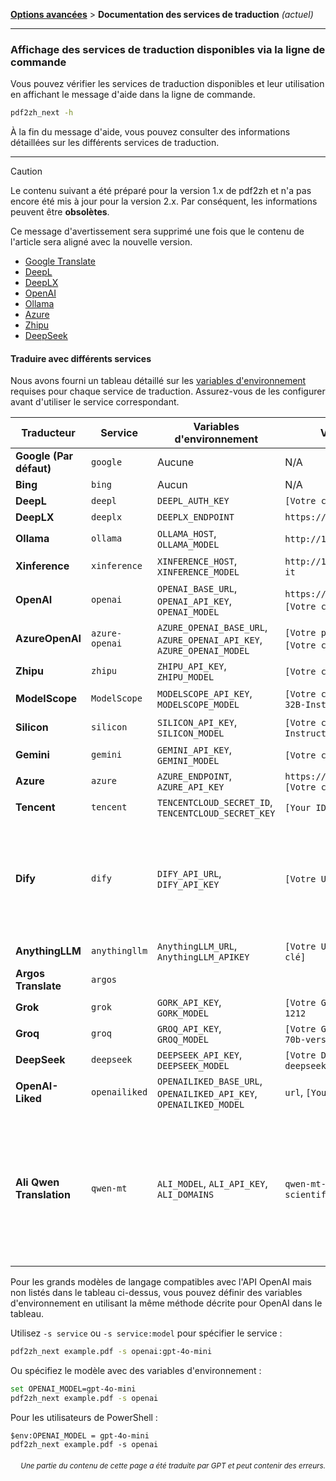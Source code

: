 [**Options avancées**](./introduction.md) > **Documentation des services de traduction** _(actuel)_

---

### Affichage des services de traduction disponibles via la ligne de commande

Vous pouvez vérifier les services de traduction disponibles et leur utilisation en affichant le message d'aide dans la ligne de commande.

```bash
pdf2zh_next -h
```

À la fin du message d'aide, vous pouvez consulter des informations détaillées sur les différents services de traduction.

---

> [!CAUTION]
> Le contenu suivant a été préparé pour la version 1.x de pdf2zh et n'a pas encore été mis à jour pour la version 2.x. Par conséquent, les informations peuvent être **obsolètes**.
>
> Ce message d'avertissement sera supprimé une fois que le contenu de l'article sera aligné avec la nouvelle version.

* [Google Translate](https://cloud.google.com/translate/docs)
* [DeepL](https://developers.deepl.com/docs/api-reference/translate)
* [DeepLX](https://github.com/OwO-Network/DeepLX)
* [OpenAI](https://platform.openai.com/docs/api-reference/introduction)
* [Ollama](https://github.com/ollama/ollama/blob/main/docs/api.md)
* [Azure](https://learn.microsoft.com/en-us/azure/ai-services/translator/)
* [Zhipu](https://bigmodel.cn/)
* [DeepSeek](https://api-docs.deepseek.com/)

#### Traduire avec différents services

Nous avons fourni un tableau détaillé sur les [variables d'environnement](https://chatgpt.com/share/6734a83d-9d48-800e-8a46-f57ca6e8bcb4) requises pour chaque service de traduction. Assurez-vous de les configurer avant d'utiliser le service correspondant.

| **Traducteur**       | **Service**    | **Variables d'environnement**                                             | **Valeurs par défaut**                                       | **Notes**                                                                                                                                                                                                                  |
| -------------------- | -------------- | --------------------------------------------------------------------- | -------------------------------------------------------- | -------------------------------------------------------------------------------------------------------------------------------------------------------------------------------------------------------------------------- |
| **Google (Par défaut)** | `google`       | Aucune                                                                  | N/A                                                      | Aucune                                                                                                                                                                                                                       |
| **Bing**             | `bing`         | Aucun                                                                  | N/A                                                      | Aucun                                                                                                                                                                                                                       |
| **DeepL**            | `deepl`        | `DEEPL_AUTH_KEY`                                                      | `[Votre clé]`                                             | Voir [DeepL](https://support.deepl.com/hc/en-us/articles/360020695820-API-Key-for-DeepL-s-API)                                                                                                                              |
| **DeepLX**           | `deeplx`       | `DEEPLX_ENDPOINT`                                                     | `https://api.deepl.com/translate`                        | Voir [DeepLX](https://github.com/OwO-Network/DeepLX)                                                                                                                                                                        |
| **Ollama**           | `ollama`       | `OLLAMA_HOST`, `OLLAMA_MODEL`                                         | `http://127.0.0.1:11434`, `gemma2`                       | Voir [Ollama](https://github.com/ollama/ollama)                                                                                                                                                                             |
| **Xinference**       | `xinference`   | `XINFERENCE_HOST`, `XINFERENCE_MODEL`                                 | `http://127.0.0.1:9997`, `gemma-2-it`                    | Voir [Xinference](https://github.com/xorbitsai/inference)                                                                                                                                                                   |
| **OpenAI**           | `openai`       | `OPENAI_BASE_URL`, `OPENAI_API_KEY`, `OPENAI_MODEL`                   | `https://api.openai.com/v1`, `[Votre clé]`, `gpt-4o-mini` | Voir [OpenAI](https://platform.openai.com/docs/overview)                                                                                                                                                                    |
| **AzureOpenAI**      | `azure-openai` | `AZURE_OPENAI_BASE_URL`, `AZURE_OPENAI_API_KEY`, `AZURE_OPENAI_MODEL` | `[Votre point de terminaison]`, `[Votre clé]`, `gpt-4o-mini`           | Voir [Azure OpenAI](https://learn.microsoft.com/zh-cn/azure/ai-services/openai/chatgpt-quickstart?tabs=command-line%2Cjavascript-keyless%2Ctypescript-keyless%2Cpython&pivots=programming-language-python)                  |
| **Zhipu**            | `zhipu`        | `ZHIPU_API_KEY`, `ZHIPU_MODEL`                                        | `[Votre clé]`, `glm-4-flash`                              | Voir [Zhipu](https://open.bigmodel.cn/dev/api/thirdparty-frame/openai-sdk)                                                                                                                                                  |
| **ModelScope**       | `ModelScope`   | `MODELSCOPE_API_KEY`, `MODELSCOPE_MODEL`                              | `[Votre clé]`, `Qwen/Qwen2.5-Coder-32B-Instruct`          | Voir [ModelScope](https://www.modelscope.cn/docs/model-service/API-Inference/intro)                                                                                                                                         |
| **Silicon**          | `silicon`      | `SILICON_API_KEY`, `SILICON_MODEL`                                    | `[Votre clé]`, `Qwen/Qwen2.5-7B-Instruct`                 | Voir [SiliconCloud](https://docs.siliconflow.cn/quickstart)                                                                                                                                                                 |
| **Gemini**           | `gemini`       | `GEMINI_API_KEY`, `GEMINI_MODEL`                                      | `[Votre clé]`, `gemini-1.5-flash`                         | Voir [Gemini](https://ai.google.dev/gemini-api/docs/openai)                                                                                                                                                                 |
| **Azure**            | `azure`        | `AZURE_ENDPOINT`, `AZURE_API_KEY`                                     | `https://api.translator.azure.cn`, `[Votre clé]`          | Voir [Azure](https://docs.azure.cn/en-us/ai-services/translator/text-translation-overview)                                                                                                                                  |
| **Tencent**          | `tencent`      | `TENCENTCLOUD_SECRET_ID`, `TENCENTCLOUD_SECRET_KEY`                   | `[Your ID]`, `[Your Key]`                                | Voir [Tencent](https://www.tencentcloud.com/products/tmt?from_qcintl=122110104)                                                                                                                                             |
| **Dify**             | `dify`         | `DIFY_API_URL`, `DIFY_API_KEY`                                        | `[Votre URL DIFY]`, `[Votre clé]`                          | Voir [Dify](https://github.com/langgenius/dify), Trois variables, lang_out, lang_in et text, doivent être définies dans l'entrée du workflow de Dify.                                                                                  |
| **AnythingLLM**      | `anythingllm`  | `AnythingLLM_URL`, `AnythingLLM_APIKEY`                               | `[Votre URL AnythingLLM]`, `[Votre clé]`                   | Voir [anything-llm](https://github.com/Mintplex-Labs/anything-llm)                                                                                                                                                          |
| **Argos Translate**  | `argos`        |                                                                       |                                                          | Voir [argos-translate](https://github.com/argosopentech/argos-translate)                                                                                                                                                    |
| **Grok**             | `grok`         | `GORK_API_KEY`, `GORK_MODEL`                                          | `[Votre GORK_API_KEY]`, `grok-2-1212`                     | Voir [Grok](https://docs.x.ai/docs/overview)                                                                                                                                                                                |
| **Groq**             | `groq`         | `GROQ_API_KEY`, `GROQ_MODEL`                                          | `[Votre GROQ_API_KEY]`, `llama-3-3-70b-versatile`         | Voir [Groq](https://console.groq.com/docs/models)                                                                                                                                                                           |
| **DeepSeek**         | `deepseek`     | `DEEPSEEK_API_KEY`, `DEEPSEEK_MODEL`                                  | `[Votre DEEPSEEK_API_KEY]`, `deepseek-chat`               | Voir [DeepSeek](https://www.deepseek.com/)                                                                                                                                                                                  |
| **OpenAI-Liked**     | `openailiked`  | `OPENAILIKED_BASE_URL`, `OPENAILIKED_API_KEY`, `OPENAILIKED_MODEL`    | `url`, `[Your Key]`, `model name`                        | Aucun                                                                                                                                                                                                                       |
| **Ali Qwen Translation** | `qwen-mt`  | `ALI_MODEL`, `ALI_API_KEY`, `ALI_DOMAINS`                             | `qwen-mt-turbo`, `[Your Key]`, `scientific paper`        | Le chinois traditionnel n'est pas encore pris en charge, il sera traduit en chinois simplifié. Pour plus d'informations, consultez [Qwen MT](https://bailian.console.aliyun.com/?spm=5176.28197581.0.0.72e329a4HRxe99#/model-market/detail/qwen-mt-turbo) |

Pour les grands modèles de langage compatibles avec l'API OpenAI mais non listés dans le tableau ci-dessus, vous pouvez définir des variables d'environnement en utilisant la même méthode décrite pour OpenAI dans le tableau.

Utilisez `-s service` ou `-s service:model` pour spécifier le service :

```bash
pdf2zh_next example.pdf -s openai:gpt-4o-mini
```

Ou spécifiez le modèle avec des variables d'environnement :

```bash
set OPENAI_MODEL=gpt-4o-mini
pdf2zh_next example.pdf -s openai
```

Pour les utilisateurs de PowerShell :

```shell
$env:OPENAI_MODEL = gpt-4o-mini
pdf2zh_next example.pdf -s openai
```

<div align="right"> 
<h6><small>Une partie du contenu de cette page a été traduite par GPT et peut contenir des erreurs.</small></h6>